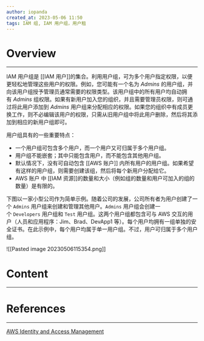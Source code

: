 ```yaml
---
author: iopanda
created_at: 2023-05-06 11:50
tags: IAM 组, IAM 用户组，用户租
---
```


# Overview
---
IAM 用户组是 [[IAM 用户]]的集合。利用用户组，可为多个用户指定权限，以便更轻松地管理这些用户的权限。例如，您可能有一个名为 _Admins_ 的用户组，并向该用户组授予管理员通常需要的权限类型。该用户组中的所有用户均自动拥有 _Admins_ 组权限。如果有新用户加入您的组织，并且需要管理员权限，则可通过将此用户添加到 _Admins_ 用户组来分配相应的权限。如果您的组织中有成员更换工作，则不必编辑该用户的权限，只需从旧用户组中将此用户删除，然后将其添加到相应的新用户组即可。

用户组具有的一些重要特点：
-   一个用户组可包含多个用户，而一个用户又可归属于多个用户组。
-   用户组不能嵌套；其中只能包含用户，而不能包含其他用户组。
-   默认情况下，没有可自动包含 [[AWS 账户]] 内所有用户的用户组。如果希望有这样的用户组，则需要创建该组，然后将每个新用户分配给它。
-   AWS 账户 中 [[IAM 资源]]的数量和大小（例如组的数量和用户可加入的组的数量）是有限的。

下图以一家小型公司作为简单示例。随着公司的发展，公司所有者为用户创建了一个 `Admins` 用户组来创建和管理其他用户。`Admins` 用户组会创建一个 `Developers` 用户组和 `Test` 用户组。这两个用户组都包含可与 AWS 交互的用户（人员和应用程序：Jim、Brad、DevApp1 等）。每个用户均拥有一组单独的安全证书。在此示例中，每个用户均属于单一用户组。不过，用户可归属于多个用户组。

![[Pasted image 20230506115354.png]]



# Content
---


# References
---
[AWS Identity and Access Management](https://docs.aws.amazon.com/iam/index.html)

